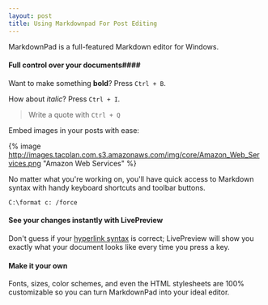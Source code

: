 ```yaml
---
layout: post
title: Using Markdownpad For Post Editing
---
```


MarkdownPad is a full-featured Markdown editor for Windows. 

#### Full control over your documents####

Want to make something **bold**? Press ` Ctrl + B `.

How about *italic*? Press ` Ctrl + I `.

> Write a quote with ` Ctrl + Q `  

Embed images in your posts with ease:

{% image http://images.tacplan.com.s3.amazonaws.com/img/core/Amazon_Web_Services.png "Amazon Web Services" %}


No matter what you're working on, you'll have quick access to Markdown syntax with handy keyboard shortcuts and toolbar buttons.

` C:\format c: /force `

#### See your changes instantly with LivePreview ####

Don't guess if your [hyperlink syntax](http://markdownpad.com) is correct; LivePreview will show you exactly what your document looks like every time you press a key.

#### Make it your own ####

Fonts, sizes, color schemes, and even the HTML stylesheets are 100% customizable so you can turn MarkdownPad into your ideal editor.